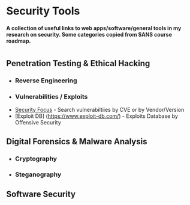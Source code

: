 # Security Tools
#### A collection of useful links to web apps/software/general tools in my research on security. Some categories copied from SANS course roadmap. 
#
## Penetration Testing & Ethical Hacking 
* ### Reverse Engineering
* ### Vulnerabilities / Exploits
* [Security Focus](http://www.securityfocus.com/vulnerabilities) - Search vulnerabiltiies by CVE or by Vendor/Version
* [Exploit DB] (https://www.exploit-db.com/) - Exploits Database by Offensive Security
## Digital Forensics & Malware Analysis
* ### Cryptography
* ### Steganography
## Software Security






